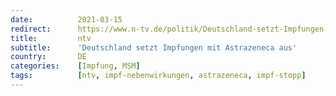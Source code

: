 ```yaml
---
date:          2021-03-15
redirect:      https://www.n-tv.de/politik/Deutschland-setzt-Impfungen-mit-Astrazeneca-aus-article22426727.html
title:         ntv
subtitle:      'Deutschland setzt Impfungen mit Astrazeneca aus'
country:       DE
categories:    [Impfung, MSM]
tags:          [ntv, impf-nebenwirkungen, astrazeneca, impf-stopp]
---
```

